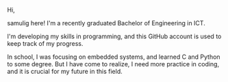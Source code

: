 Hi, 

samulig here! I'm a recently graduated Bachelor of Engineering in ICT. 

I'm developing my skills in programming, and this GitHub account is used to keep track of my progress. 

In school, I was focusing on embedded systems, and learned C and Python to some degree. But I have come to realize, I need more 
practice in coding, and it is crucial for my future in this field.
